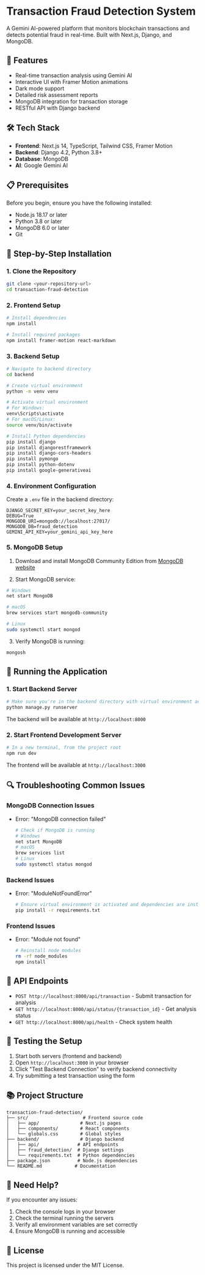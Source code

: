 # Transaction Fraud Detection System

A Gemini AI-powered platform that monitors blockchain transactions and detects potential fraud in real-time. Built with Next.js, Django, and MongoDB.

## 🌟 Features

- Real-time transaction analysis using Gemini AI
- Interactive UI with Framer Motion animations
- Dark mode support
- Detailed risk assessment reports
- MongoDB integration for transaction storage
- RESTful API with Django backend

## 🛠 Tech Stack

- **Frontend**: Next.js 14, TypeScript, Tailwind CSS, Framer Motion
- **Backend**: Django 4.2, Python 3.8+
- **Database**: MongoDB
- **AI**: Google Gemini AI

## 📋 Prerequisites

Before you begin, ensure you have the following installed:
- Node.js 18.17 or later
- Python 3.8 or later
- MongoDB 6.0 or later
- Git

## 🚀 Step-by-Step Installation

### 1. Clone the Repository

```bash
git clone <your-repository-url>
cd transaction-fraud-detection
```

### 2. Frontend Setup

```bash
# Install dependencies
npm install

# Install required packages
npm install framer-motion react-markdown
```

### 3. Backend Setup

```bash
# Navigate to backend directory
cd backend

# Create virtual environment
python -m venv venv

# Activate virtual environment
# For Windows:
venv\Scripts\activate
# For macOS/Linux:
source venv/bin/activate

# Install Python dependencies
pip install django
pip install djangorestframework
pip install django-cors-headers
pip install pymongo
pip install python-dotenv
pip install google-generativeai
```

### 4. Environment Configuration

Create a `.env` file in the backend directory:

```env
DJANGO_SECRET_KEY=your_secret_key_here
DEBUG=True
MONGODB_URI=mongodb://localhost:27017/
MONGODB_DB=fraud_detection
GEMINI_API_KEY=your_gemini_api_key_here
```

### 5. MongoDB Setup

1. Download and install MongoDB Community Edition from [MongoDB website](https://www.mongodb.com/try/download/community)

2. Start MongoDB service:
```bash
# Windows
net start MongoDB

# macOS
brew services start mongodb-community

# Linux
sudo systemctl start mongod
```

3. Verify MongoDB is running:
```bash
mongosh
```

## 🎯 Running the Application

### 1. Start Backend Server

```bash
# Make sure you're in the backend directory with virtual environment activated
python manage.py runserver
```
The backend will be available at `http://localhost:8000`

### 2. Start Frontend Development Server

```bash
# In a new terminal, from the project root
npm run dev
```
The frontend will be available at `http://localhost:3000`

## 🔍 Troubleshooting Common Issues

### MongoDB Connection Issues
- Error: "MongoDB connection failed"
  ```bash
  # Check if MongoDB is running
  # Windows
  net start MongoDB
  # macOS
  brew services list
  # Linux
  sudo systemctl status mongod
  ```

### Backend Issues
- Error: "ModuleNotFoundError"
  ```bash
  # Ensure virtual environment is activated and dependencies are installed
  pip install -r requirements.txt
  ```

### Frontend Issues
- Error: "Module not found"
  ```bash
  # Reinstall node modules
  rm -rf node_modules
  npm install
  ```

## 📝 API Endpoints

- `POST http://localhost:8000/api/transaction` - Submit transaction for analysis
- `GET http://localhost:8000/api/status/{transaction_id}` - Get analysis status
- `GET http://localhost:8000/api/health` - Check system health

## 🧪 Testing the Setup

1. Start both servers (frontend and backend)
2. Open `http://localhost:3000` in your browser
3. Click "Test Backend Connection" to verify backend connectivity
4. Try submitting a test transaction using the form

## 📚 Project Structure

```
transaction-fraud-detection/
├── src/                    # Frontend source code
│   ├── app/               # Next.js pages
│   ├── components/        # React components
│   └── globals.css        # Global styles
├── backend/               # Django backend
│   ├── api/              # API endpoints
│   ├── fraud_detection/  # Django settings
│   └── requirements.txt  # Python dependencies
├── package.json          # Node.js dependencies
└── README.md            # Documentation
```

## 🤝 Need Help?

If you encounter any issues:
1. Check the console logs in your browser
2. Check the terminal running the servers
3. Verify all environment variables are set correctly
4. Ensure MongoDB is running and accessible

## 📄 License

This project is licensed under the MIT License.
